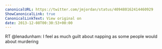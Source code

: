 ```yaml
---
canonicalURL: https://twitter.com/jmjordan/status/409480162414460929
ShowCanonicalLink: true
CanonicalLinkText: View original on
date: 2013-12-08T00:30:53+00:00
---
```

RT @lenadunham: I feel as much guilt about napping as some people would about murdering